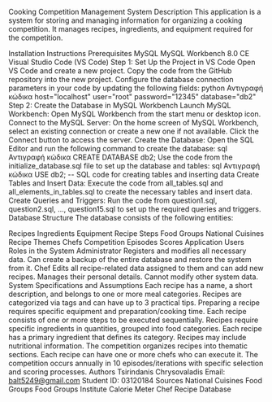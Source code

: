 Cooking Competition Management System
Description
This application is a system for storing and managing information for organizing a cooking competition. It manages recipes, ingredients, and equipment required for the competition.

Installation Instructions
Prerequisites
MySQL
MySQL Workbench 8.0 CE
Visual Studio Code (VS Code)
Step 1: Set Up the Project in VS Code
Open VS Code and create a new project.
Copy the code from the GitHub repository into the new project.
Configure the database connection parameters in your code by updating the following fields:
python
Αντιγραφή κώδικα
host="localhost"
user="root"
password="12345"
database="db2"
Step 2: Create the Database in MySQL Workbench
Launch MySQL Workbench:
Open MySQL Workbench from the start menu or desktop icon.
Connect to the MySQL Server:
On the home screen of MySQL Workbench, select an existing connection or create a new one if not available.
Click the Connect button to access the server.
Create the Database:
Open the SQL Editor and run the following command to create the database:
sql
Αντιγραφή κώδικα
CREATE DATABASE db2;
Use the code from the initialize_database.sql file to set up the database and tables:
sql
Αντιγραφή κώδικα
USE db2;
-- SQL code for creating tables and inserting data
Create Tables and Insert Data:
Execute the code from all_tables.sql and all_elements_in_tables.sql to create the necessary tables and insert data.
Create Queries and Triggers:
Run the code from question1.sql, question2.sql, ..., question15.sql to set up the required queries and triggers.
Database Structure
The database consists of the following entities:

Recipes
Ingredients
Equipment
Recipe Steps
Food Groups
National Cuisines
Recipe Themes
Chefs
Competition Episodes
Scores
Application Users
Roles in the System
Administrator
Registers and modifies all necessary data.
Can create a backup of the entire database and restore the system from it.
Chef
Edits all recipe-related data assigned to them and can add new recipes.
Manages their personal details.
Cannot modify other system data.
System Specifications and Assumptions
Each recipe has a name, a short description, and belongs to one or more meal categories.
Recipes are categorized via tags and can have up to 3 practical tips.
Preparing a recipe requires specific equipment and preparation/cooking time.
Each recipe consists of one or more steps to be executed sequentially.
Recipes require specific ingredients in quantities, grouped into food categories.
Each recipe has a primary ingredient that defines its category.
Recipes may include nutritional information.
The competition organizes recipes into thematic sections.
Each recipe can have one or more chefs who can execute it.
The competition occurs annually in 10 episodes/iterations with specific selection and scoring processes.
Authors
Tsirindanis Chrysovaladis
Email: balt5249@gmail.com
Student ID: 03120184
Sources
National Cuisines
Food Groups
Food Groups Institute
Calorie Meter
Chef
Recipe Database

